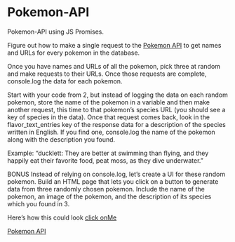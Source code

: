 # Pokemon-API
Pokemon-API using JS Promises.


Figure out how to make a single request to the [Pokemon API](https://pokeapi.co) to get names and URLs for every pokemon in the database.

Once you have names and URLs of all the pokemon, pick three at random and make requests to their URLs. Once those requests are complete, console.log the data for each pokemon.

Start with your code from 2, but instead of logging the data on each random pokemon, store the name of the pokemon in a variable and then make another request, this time to that pokemon’s species URL (you should see a key of species in the data). 
Once that request comes back, look in the flavor_text_entries key of the response data for a description of the species written in English. If you find one, console.log the name of the pokemon along with the description you found.

Example: “ducklett: They are better at swimming than flying, and they happily eat their favorite food, peat moss, as they dive underwater.”

BONUS Instead of relying on console.log, let’s create a UI for these random pokemon. Build an HTML page that lets you click on a button to generate data from three randomly chosen pokemon. Include the name of the pokemon, an image of the pokemon, and the description of its species which you found in 3.

Here’s how this could look [click onMe](http://curric.rithmschool.com/springboard/exercises/async-nums-cards/_images/pokemon.gif)

[Pokemon API](pokemonAPI.png)
